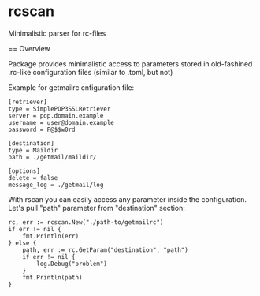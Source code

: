 # rcscan
Minimalistic parser for rc-files

== Overview

Package provides minimalistic access to parameters stored in old-fashined .rc-like configuration files (similar to .toml, but not)

Example for getmailrc cnfiguration file:

	[retriever]
	type = SimplePOP3SSLRetriever
	server = pop.domain.example
	username = user@domain.example
	password = P@$$w0rd

	[destination]
	type = Maildir
	path = ./getmail/maildir/

	[options]
	delete = false
	message_log = ./getmail/log

With rscan you can easily access any parameter inside the configuration.
Let's pull "path" parameter from "destination" section:

	rc, err := rcscan.New("./path-to/getmailrc")
	if err != nil {
		fmt.Println(err)
	} else {
		path, err := rc.GetParam("destination", "path")
		if err != nil {
			log.Debug("problem")
		}
		fmt.Println(path)
	}